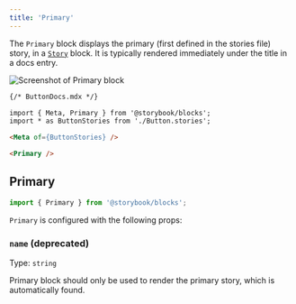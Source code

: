 ```yaml
---
title: 'Primary'
---
```


The `Primary` block displays the primary (first defined in the stories file) story, in a [`Story`](./doc-block-story.md) block. It is typically rendered immediately under the title in a docs entry.

![Screenshot of Primary block](TK)

<!-- prettier-ignore-start -->
```md
{/* ButtonDocs.mdx */}

import { Meta, Primary } from '@storybook/blocks';
import * as ButtonStories from './Button.stories';

<Meta of={ButtonStories} />

<Primary />
```
<!-- prettier-ignore-end -->

## Primary

```js
import { Primary } from '@storybook/blocks';
```

`Primary` is configured with the following props:

### `name` (deprecated)

Type: `string`

Primary block should only be used to render the primary story, which is automatically found.
